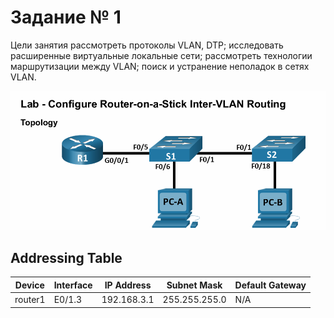 # Задание № 1
Цели занятия
рассмотреть протоколы VLAN, DTP;
исследовать расширенные виртуальные локальные сети;
рассмотреть технологии маршрутизации между VLAN;
поиск и устранение неполадок в сетях VLAN.

![](https://github.com/tatujo2/networks/blob/main/screenshots/1.1.png)

## __Addressing Table__ 

| Device | Interface  | IP Address  |  Subnet Mask  | Default Gateway |
|--------|------------|-------------|---------------|-----------------|
|router1 | E0/1.3     | 192.168.3.1 | 255.255.255.0 |       N/A       |
